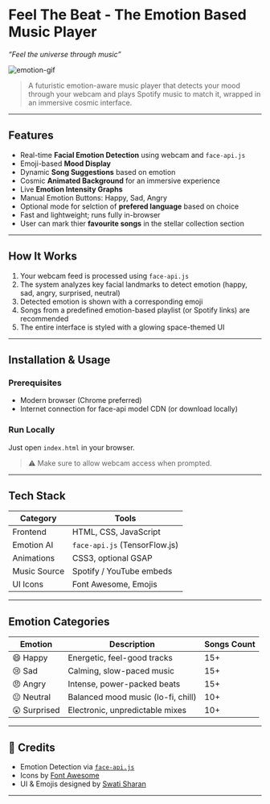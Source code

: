 
# Feel The Beat - The Emotion Based Music Player   
_“Feel the universe through music”_

![emotion-gif](https://media.giphy.com/media/xT0xeJpnrWC4XWblEk/giphy.gif)  
> A futuristic emotion-aware music player that detects your mood through your webcam and plays Spotify music to match it, wrapped in an immersive cosmic interface.

---

##  Features

-  Real-time **Facial Emotion Detection** using webcam and `face-api.js`
-  Emoji-based **Mood Display**
-  Dynamic **Song Suggestions** based on emotion
-  Cosmic **Animated Background** for an immersive experience
-  Live **Emotion Intensity Graphs**
-  Manual Emotion Buttons: Happy, Sad, Angry
-  Optional mode for selction of **prefered language** based on choice
-  Fast and lightweight; runs fully in-browser
- User can mark thier **favourite songs** in the stellar collection section

---

##  How It Works

1. Your webcam feed is processed using `face-api.js`
2. The system analyzes key facial landmarks to detect emotion (happy, sad, angry, surprised, neutral)
3. Detected emotion is shown with a corresponding emoji
4. Songs from a predefined emotion-based playlist (or Spotify links) are recommended
5. The entire interface is styled with a glowing space-themed UI

---

##  Installation & Usage

### Prerequisites

- Modern browser (Chrome preferred)
- Internet connection for face-api model CDN (or download locally)

### Run Locally


Just open `index.html` in your browser.

> ⚠️ Make sure to allow webcam access when prompted.

---

##  Tech Stack

| Category     | Tools                          |
|--------------|---------------------------------|
| Frontend     | HTML, CSS, JavaScript          |
| Emotion AI   | `face-api.js` (TensorFlow.js)  |
| Animations   | CSS3, optional GSAP            |
| Music Source | Spotify / YouTube embeds       |
| UI Icons     | Font Awesome, Emojis           |

---

##  Emotion Categories

| Emotion   | Description                          | Songs Count |
|-----------|--------------------------------------|-------------|
| 😄 Happy   | Energetic, feel-good tracks          | 15+         |
| 😢 Sad     | Calming, slow-paced music            | 15+         |
| 😠 Angry   | Intense, power-packed beats          | 15+         |
| 😐 Neutral | Balanced mood music (lo-fi, chill)   | 10+         |
| 😲 Surprised | Electronic, unpredictable mixes    | 10+         |

---

## 💖 Credits

- Emotion Detection via [`face-api.js`](https://github.com/justadudewhohacks/face-api.js)
- Icons by [Font Awesome](https://fontawesome.com)
- UI & Emojis designed by [Swati Sharan](https://github.com/yourusername)

---
